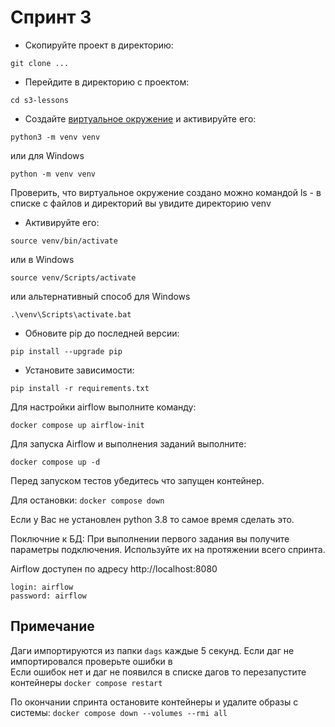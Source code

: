 # Спринт 3

* Скопируйте проект в директорию:
```shell script
git clone ...
```
* Перейдите в директорию c проектом:
```shell script
cd s3-lessons
```
* Создайте [виртуальное окружение](https://docs.python.org/3/library/venv.html) и активируйте его:
```shell script
python3 -m venv venv
```
или для Windows
```shell script
python -m venv venv
```
Проверить, что виртуальное окружение создано можно командой ls - в списке с файлов и директорий вы увидите директорию venv

* Активируйте его:
```shell script
source venv/bin/activate
```
или в Windows
```shell script
source venv/Scripts/activate
```
или альтернативный способ для Windows
```shell script
.\venv\Scripts\activate.bat
```

* Обновите pip до последней версии:
```shell script
pip install --upgrade pip
```
* Установите зависимости:
```shell script
pip install -r requirements.txt
```

Для настройки airflow выполните команду:

`docker compose up airflow-init`


Для запуска Airflow и выполнения заданий выполните:

`docker compose up -d`

Перед запуском тестов убедитесь что запущен контейнер.

Для остановки:
`docker compose down`

Если у Вас не установлен python 3.8 то самое время сделать это. 

Поключние к БД:
При выполнении первого задания вы получите параметры подключения. Используйте их на протяжении всего спринта.

Airflow доступен по адресу http://localhost:8080
```
login: airflow
password: airflow
```

## Примечание

Даги импортируются из папки `dags` каждые 5 секунд.
Если даг не импортировался проверьте ошибки в  
Если ошибок нет и даг не появился в списке дагов то перезапустите контейнеры `docker compose restart`


По окончании спринта остановите контейнеры и удалите образы с системы:
`docker compose down --volumes --rmi all`
